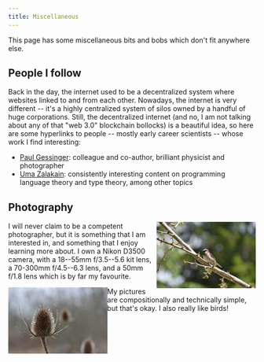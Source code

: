 ```yaml
---
title: Miscellaneous
---
```


This page has some miscellaneous bits and bobs which don't fit anywhere else.

## People I follow

Back in the day, the internet used to be a decentralized system where websites
linked to and from each other. Nowadays, the internet is very different -- it's
a highly centralized system of silos owned by a handful of huge corporations.
Still, the decentralized internet (and no, I am not talking about any of that
"web 3.0" blockchain bollocks) is a beautiful idea, so here are some hyperlinks
to people -- mostly early career scientists -- whose work I find interesting:

* [Paul Gessinger](https://paulgessinger.com/): colleague and co-author,
  brilliant physicist and photographer
* [Uma Zalakain](https://umazalakain.info/): consistently interesting content
  on programming language theory and type theory, among other topics

## Photography

<img src="/images/photos/bird.jpg" class="inline-right" style="float: right; width: 40%;" />

I will never claim to be a competent photographer, but it is something that I
am interested in, and something that I enjoy learning more about. I own a Nikon
D3500 camera, with a 18--55mm f/3.5--5.6 kit lens, a 70-300mm f/4.5--6.3 lens,
and a 50mm f/1.8 lens which is by far my favourite.

<img src="/images/photos/thistle.jpg" class="inline-left" style="float: left; width: 40%;" />

My pictures are compositionally and technically simple, but that's okay. I also
really like birds!
